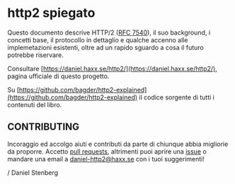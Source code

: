 # http2 spiegato

Questo documento descrive HTTP/2 \([RFC 7540](https://httpwg.github.io/specs/rfc7540.html)\), il suo background, i concetti base, il protocollo in dettaglio e qualche accenno alle implemetazioni esistenti, oltre ad un rapido sguardo a cosa il futuro potrebbe riservare.

Consultare [https://daniel.haxx.se/http2/](https://daniel.haxx.se/http2/), pagina ufficiale di questo progetto.

Su [https://github.com/bagder/http2-explained](https://github.com/bagder/http2-explained) il codice sorgente di tutti i contenuti del libro.

## CONTRIBUTING

Incoraggio ed accolgo aiuti e contributi da parte di chiunque abbia migliorie da proporre. Accetto [pull requests](https://github.com/bagder/http2-explained/pulls), altrimenti puoi aprire una [issue](https://github.com/bagder/http2-explained/issues) o mandare una email a daniel-http2@haxx.se con i tuoi suggerimenti!

/ Daniel Stenberg

